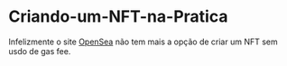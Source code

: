 # Criando-um-NFT-na-Pratica

Infelizmente o site [OpenSea](https://opensea.io/) não tem mais a opção de criar um NFT sem usdo de gas fee.
